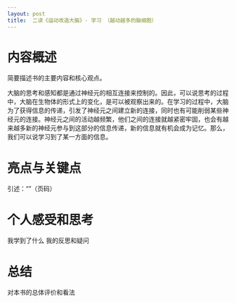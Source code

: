 ```yaml
---
layout: post
title:  二读《运动改造大脑》- 学习 （越动越多的脑细胞）
---
```


# 内容概述
简要描述书的主要内容和核心观点。

大脑的思考和感知都是通过神经元的相互连接来控制的。因此，可以说思考的过程中，大脑在生物体的形式上的变化，是可以被观察出来的。在学习的过程中，大脑为了获得信息的传递，引发了神经元之间建立新的连接，同时也有可能削弱某些神经元的连接。神经元之间的活动越频繁，他们之间的连接就越紧密牢固，也会有越来越多新的神经元参与到这部分的信息传递，新的信息就有机会成为记忆。那么，我们可以说学习到了某一方面的信息。

# 亮点与关键点
引述：“”（页码）


# 个人感受和思考
我学到了什么
我的反思和疑问

# 总结
对本书的总体评价和看法
<!--stackedit_data:
eyJoaXN0b3J5IjpbMTgxMzkwOTM3NCwtMTU5MTk3Mjk2NSwtMT
Y1OTUwOTM0NCwxODEyNTk2MDQ0XX0=
-->